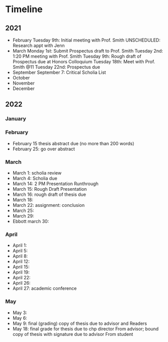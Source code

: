 # Timeline

## 2021

- February
Tuesday 9th: Initial meeting with Prof. Smith
UNSCHEDULED: Research appt with Jenn
- March
Monday 1st: Submit Prospectus draft to Prof. Smith
Tuesday 2nd: 1:20 PM meeting with Prof. Smith
Tuesday 9th: Rough draft of Prospectus due at Honors Colloquium
Tuesday 18th: Meet with Prof. Smith @11
Tuesday 22nd: Prospectus due
- September
September 7: Critical Scholia List
- October
- November
- December

## 2022

### January
### February
- February 15 thesis abstract due (no more than 200
words)
- February 25:  go over abstract
### March
- March 1: scholia review
- March 4: Scholia due
- March 14: 2 PM Presentation Runthrough
- March 15: Rough Draft Presentation
- March 16:  rough draft of thesis due 
- March 18: 
- March 22: assignment: conclusion
- March 25:
- March 29:
- Ebbott march 30: 
### April
- April 1:
- April 5:
- April 8:
- April 12:
- April 15:
- April 19: 
- April 22:
- April 26:
- April 27:  academic conference
### May
- May 3:
- May 6:
- May 9: final (grading) copy of thesis due to advisor and
Readers 
- May 18: final grade for thesis due to chp director
From advisor; bound copy of thesis with signature due to advisor
From student 
